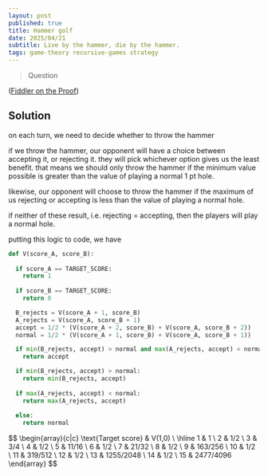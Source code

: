 ```yaml
---
layout: post
published: true
title: Hammer golf
date: 2025/04/21
subtitle: Live by the hammer, die by the hammer.
tags: game-theory recursive-games strategy
---
```


>Question

<!--more-->

([Fiddler on the Proof](URL))

## Solution

on each turn, we need to decide whether to throw the hammer

if we throw the hammer, our opponent will have a choice between accepting it, or rejecting it. they will pick whichever option gives us the least benefit. that means we should only throw the hammer if the minimum value possible is greater than the value of playing a normal $1$ pt hole.

likewise, our opponent will choose to throw the hammer if the maximum of us rejecting or accepting is less than the value of playing a normal hole.

if neither of these result, i.e. rejecting = accepting, then the players will play a normal hole. 

putting this logic to code, we have

```python
def V(score_A, score_B):
  
  if score_A == TARGET_SCORE:
    return 1
  
  if score_B == TARGET_SCORE:
    return 0

  B_rejects = V(score_A + 1, score_B)
  A_rejects = V(score_A, score_B + 1)
  accept = 1/2 * (V(score_A + 2, score_B) + V(score_A, score_B + 2))
  normal = 1/2 * (V(score_A + 1, score_B) + V(score_A, score_B + 1))

  if min(B_rejects, accept) > normal and max(A_rejects, accept) < normal:
    return accept

  if min(B_rejects, accept) > normal:
    return min(B_rejects, accept)
  
  if max(A_rejects, accept) < normal:
    return max(A_rejects, accept)
  
  else:
    return normal
```

$$
\begin{array){c|c} 
 \text{Target score} & V(1,0) \\ \hline
 1 & 1 \\
 2 & 1/2 \\
 3 & 3/4 \\
 4 & 1/2 \\
 5 & 11/16 \\
 6 & 1/2 \\
 7 & 21/32 \\
 8 & 1/2 \\
 9 & 163/256 \\
 10 & 1/2 \\
 11 & 319/512 \\
 12 & 1/2 \\
 13 & 1255/2048 \\
 14 & 1/2 \\
 15 & 2477/4096
\end{array}
$$


<br>
